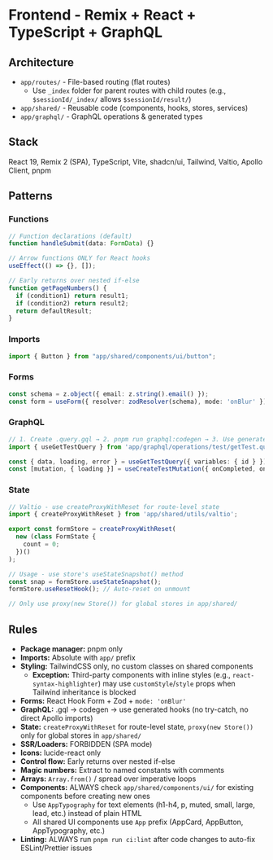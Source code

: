 # Frontend - Remix + React + TypeScript + GraphQL

## Architecture

- `app/routes/` - File-based routing (flat routes)
  - Use `_index` folder for parent routes with child routes (e.g., `$sessionId/_index/` allows `$sessionId/result/`)
- `app/shared/` - Reusable code (components, hooks, stores, services)
- `app/graphql/` - GraphQL operations & generated types

## Stack

React 19, Remix 2 (SPA), TypeScript, Vite, shadcn/ui, Tailwind, Valtio, Apollo Client, pnpm

## Patterns

### Functions
```typescript
// Function declarations (default)
function handleSubmit(data: FormData) {}

// Arrow functions ONLY for React hooks
useEffect(() => {}, []);

// Early returns over nested if-else
function getPageNumbers() {
  if (condition1) return result1;
  if (condition2) return result2;
  return defaultResult;
}
```

### Imports
```typescript
import { Button } from "app/shared/components/ui/button";
```

### Forms
```typescript
const schema = z.object({ email: z.string().email() });
const form = useForm({ resolver: zodResolver(schema), mode: 'onBlur' });
```

### GraphQL
```typescript
// 1. Create .query.gql → 2. pnpm run graphql:codegen → 3. Use generated hooks
import { useGetTestQuery } from 'app/graphql/operations/test/getTest.query.generated';

const { data, loading, error } = useGetTestQuery({ variables: { id } });
const [mutation, { loading }] = useCreateTestMutation({ onCompleted, onError });
```

### State
```typescript
// Valtio - use createProxyWithReset for route-level state
import { createProxyWithReset } from 'app/shared/utils/valtio';

export const formStore = createProxyWithReset(
  new (class FormState {
    count = 0;
  })()
);

// Usage - use store's useStateSnapshot() method
const snap = formStore.useStateSnapshot();
formStore.useResetHook(); // Auto-reset on unmount

// Only use proxy(new Store()) for global stores in app/shared/
```

## Rules

- **Package manager:** pnpm only
- **Imports:** Absolute with `app/` prefix
- **Styling:** TailwindCSS only, no custom classes on shared components
  - **Exception:** Third-party components with inline styles (e.g., `react-syntax-highlighter`) may use `customStyle`/`style` props when Tailwind inheritance is blocked
- **Forms:** React Hook Form + Zod + `mode: 'onBlur'`
- **GraphQL:** .gql → codegen → use generated hooks (no try-catch, no direct Apollo imports)
- **State:** `createProxyWithReset` for route-level state, `proxy(new Store())` only for global stores in `app/shared/`
- **SSR/Loaders:** FORBIDDEN (SPA mode)
- **Icons:** lucide-react only
- **Control flow:** Early returns over nested if-else
- **Magic numbers:** Extract to named constants with comments
- **Arrays:** `Array.from()` / spread over imperative loops
- **Components:** ALWAYS check `app/shared/components/ui/` for existing components before creating new ones
  - Use `AppTypography` for text elements (h1-h4, p, muted, small, large, lead, etc.) instead of plain HTML
  - All shared UI components use `App` prefix (AppCard, AppButton, AppTypography, etc.)
- **Linting:** ALWAYS run `pnpm run ci:lint` after code changes to auto-fix ESLint/Prettier issues
